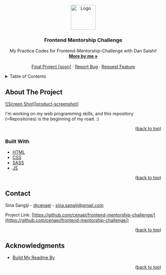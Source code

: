 <div id="top"></div>

<!-- PROJECT LOGO -->
<br />
<div align="center">
  <a href="https://github.com/cenaei/frontend-mentorship-challenge/">
    <img src="images/logo.png" alt="Logo" width="80" height="80">
  </a>

<h3 align="center">Frontend Mentorship Challenge</h3>

  <p align="center">
    My Practice Codes for Frontend-Mentorship-Challenge with Dan Salahi!
    <br />
    <a href="https://github.com/cenaei"><strong>More by me »</strong></a>
    <br />
    <br />
    <a href="https://github.com/cenaei">Final Project [soon]</a>
    ·
    <a href="https://github.com/cenaei/frontend-mentorship-challenge/issues">Report Bug</a>
    ·
    <a href="https://github.com/cenaei/frontend-mentorship-challenge/issues">Request Feature</a>
  </p>
</div>



<!-- TABLE OF CONTENTS -->
<details>
  <summary>Table of Contents</summary>
  <ol>
    <li><a href="https://github.com/cenaei/frontend-mentorship-challenge-00">0 - Task Manager</a></li>
    <li><a href="https://github.com/cenaei/frontend-mentorship-challenge-01">1st - Travel with us</a></li>
    <li><a href="https://github.com/cenaei/frontend-mentorship-challenge-02">2nd - Login Form</a></li>
    <li><a href="https://github.com/cenaei/frontend-mentorship-challenge-03">3rd - Travel with us</a></li>
    <li><a href="https://github.com/cenaei/frontend-mentorship-challenge-04">4rd - WIDLING</a></li>
  </ol>
</details>



<!-- ABOUT THE PROJECT -->
## About The Project

[![Screen Shot][product-screenshot]](https://github.com/cenaei/frontend-mentorship-challenge/blob/main/Images/javascript-concept-vector-illustration.jpg)

I'm working on my web programming skills, and this repository (=Repositories) is the beginning of my road. :)

<p align="right">(<a href="#top">back to top</a>)</p>



### Built With

* [HTML](https://html.spec.whatwg.org/)
* [CSS](https://www.w3.org/TR/CSS/#css)
* [SASS](https://sass-lang.com/)
* [JS](https://www.javascript.com/)

<p align="right">(<a href="#top">back to top</a>)</p>



<!-- CONTACT -->
## Contact

Sina Sangiji - [@cenaei](https://twitter.com/twitter_handle) - sina.sangiji@gmail.com

Project Link: [https://github.com/cenaei/frontend-mentorship-challenge/](https://github.com/cenaei/frontend-mentorship-challenge/)

<p align="right">(<a href="#top">back to top</a>)</p>



<!-- ACKNOWLEDGMENTS -->
## Acknowledgments

* [Build My Readme By](https://github.com/othneildrew/Best-README-Template)

<p align="right">(<a href="#top">back to top</a>)</p>